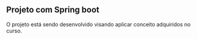 ## Projeto com Spring boot

O projeto está sendo desenvolvido visando aplicar conceito adquiridos no curso.
